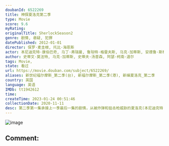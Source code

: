 ```yaml
---
doubanId: 6522269
title: 神探夏洛克第二季
type: Movie
score: 9.6
myRating: 
originalTitle: SherlockSeason2
genre: 剧情, 悬疑, 犯罪
datePublished: 2012-01-01
director: 保罗·麦圭根, 托比·海恩斯
actor: 本尼迪克特·康伯巴奇, 马丁·弗瑞曼, 鲁珀特·格雷夫斯, 马克·加蒂斯, 安德鲁·斯科特, 尤娜·斯塔布斯, 露易丝·布瑞丽, 劳拉·普沃, 凯瑟琳·帕金森, 拉塞尔·托维, 阿米莉亚·布摩, 伊恩·哈拉德, 丹尼·韦伯, 奥娜·卓别林, 安德鲁·哈维尔, 托德·博伊斯, 理查德·坎宁汉姆, 卢克·纽伯里, 罗莎琳德·霍尔斯特德, 彼得·佩德罗, 霍纳·妮芙茜, 汤玛欣·蓝德, 利萨·麦克阿里斯特, 福田知盛, 乔纳森·阿里斯, 托尼·威, 雯叶特·罗宾逊, 悉德妮·韦德, 道格拉斯·威尔默, 坦娅·穆迪, 凯文·特诺
author: 史蒂文·莫法特, 马克·加蒂斯, 史蒂夫·汤普森, 阿瑟·柯南·道尔
tags: Movie, 
state: 看过
url: https://movie.douban.com/subject/6522269/
aliases: 新世纪福尔摩斯_第二季(台), 新福尔摩斯_第二季(港), 新编夏洛克_第二季
country: 英国
language: 英语
IMDb: tt1942612
time: 
createTime: 2023-01-24 00:51:46
collectionDate: 2020-11-11
desc: 第二季第一集承接上一季最后一集的剧情，从被炸弹和狙击枪威胁的夏洛克(本尼迪克特·康伯巴奇BenedictCumberbatch饰)和华生（马丁·弗瑞曼MartinFreeman饰）和莫里亚...
---
```


![image](p2153367599.jpg)

Comment: 
---

